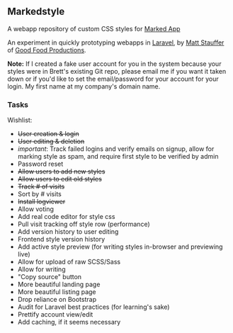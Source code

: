## Markedstyle 
A webapp repository of custom CSS styles for [Marked App](http://marked2app.com/)

An experiment in quickly prototyping webapps in [Laravel](http://laravel.com), by [Matt Stauffer](http://mattstauffer.co/) of [Good Food Productions](http://goodfoodpro.com/).

**Note:** If I created a fake user account for you in the system because your styles were in Brett's existing Git repo, please email me if you want it taken down or if you'd like to set the email/password for your account for your login. My first name at my company's domain name.

### Tasks
Wishlist:  

  * ~~User creation & login~~
  * ~~User editing & deletion~~
  * *important*: Track failed logins and verify emails on signup, allow for marking style as spam, and require first style to be verified by admin
  * Password reset
  * ~~Allow users to add new styles~~
  * ~~Allow users to edit old styles~~
  * ~~Track # of visits~~ 
  * Sort by # visits
  * ~~Install logviewer~~
  * Allow voting  
  * Add real code editor for style css
  * Pull visit tracking off style row (performance)
  * Add version history to user editing
  * Frontend style version history
  * Add active style preview (for writing styles in-browser and previewing live)
  * Allow for upload of raw SCSS/Sass
  * Allow for writing 
  * "Copy source" button
  * More beautiful landing page
  * More beautiful listing page
  * Drop reliance on Bootstrap
  * Audit for Laravel best practices (for learning's sake)
  * Prettify account view/edit
  * Add caching, if it seems necessary
